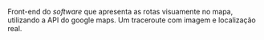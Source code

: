 Front-end do _software_ que apresenta as rotas visuamente no mapa, utilizando a API do google maps. Um traceroute com imagem e localização real.
